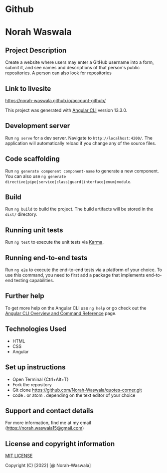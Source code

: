 # Github
# Norah Waswala
## Project Description
Create a website where users may enter a GitHub username into a form, submit it, and see names and descriptions of that person's public repositories. A person can also look for repositories
## Link to livesite
https://norah-waswala.github.io/account-github/

This project was generated with [Angular CLI](https://github.com/angular/angular-cli) version 13.3.0.

## Development server

Run `ng serve` for a dev server. Navigate to `http://localhost:4200/`. The application will automatically reload if you change any of the source files.

## Code scaffolding

Run `ng generate component component-name` to generate a new component. You can also use `ng generate directive|pipe|service|class|guard|interface|enum|module`.

## Build

Run `ng build` to build the project. The build artifacts will be stored in the `dist/` directory.

## Running unit tests

Run `ng test` to execute the unit tests via [Karma](https://karma-runner.github.io).

## Running end-to-end tests

Run `ng e2e` to execute the end-to-end tests via a platform of your choice. To use this command, you need to first add a package that implements end-to-end testing capabilities.

## Further help

To get more help on the Angular CLI use `ng help` or go check out the [Angular CLI Overview and Command Reference](https://angular.io/cli) page.
## Technologies Used
  * HTML
  * CSS
  * Angular
  ## Set up instructions
  * Open Terminal {Ctrl+Alt+T}
  * Fork the repository 
  * Git clone https://github.com/Norah-Waswala/quotes-corner.git
  * code . or atom . depending on the text editor of your choice
## Support and contact details
For more information, find me at my email (https://norah.waswala15@gmail.com)

## License and copyright information
[MIT LICENSE](LICENSE)

Copyright (C) [2022] [@ Norah-Waswala]

